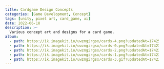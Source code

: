 ```yaml
---
title: Cardgame Design Concepts
categories: [Game Development, Concept]
tags: [unity, pixel art, card_game, ui]
date: 2022-06-18
description: >-
  Various concept art and designs for a card game.
album:
  - path: https://ik.imagekit.io/uwzmgirgsx/cards-4.png?updatedAt=1742599108704
  - path: https://ik.imagekit.io/uwzmgirgsx/cards-0.png?updatedAt=1742348943814
  - path: https://ik.imagekit.io/uwzmgirgsx/cards-2.png?updatedAt=1742348943814
  - path: https://ik.imagekit.io/uwzmgirgsx/cards-1.png?updatedAt=1742348943814
  - path: https://ik.imagekit.io/uwzmgirgsx/cards-3.gif?updatedAt=1742348943814
---
```

